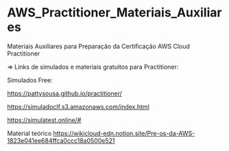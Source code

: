 # AWS_Practitioner_Materiais_Auxiliares
Materiais Auxiliares para Preparação da Certificação AWS Cloud Practitioner

=> Links de simulados e materiais gratuitos para Practitioner:

Simulados Free:

https://pattysousa.github.io/practitioner/

https://simuladoclf.s3.amazonaws.com/index.html

https://simulatest.online/#


Material teórico 
https://wikicloud-edn.notion.site/Pre-os-da-AWS-1823e041ee684ffca0ccc18a0500e521


